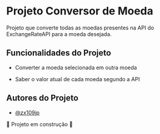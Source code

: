
# Projeto Conversor de Moeda

Projeto que converte todas as moedas presentes na API do ExchangeRateAPI para a moeda desejada.

## Funcionalidades do Projeto

- Converter a moeda selecionada em outra moeda

- Saber o valor atual de cada moeda segundo a API

## Autores do Projeto

- [@zx109jp](https://www.github.com/zx109jp)



 :construction: Projeto em construção :construction:
